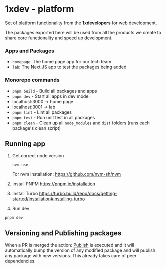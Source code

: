 # 1xdev - platform

Set of platform functionality from the **1xdevelopers** for web development. 

The packages exported here will be used from all the products we create to share core functionality and speed up development.

### Apps and Packages

- `homepage`: The home page app for our tech team
- `lab`: The Next.JS app to test the packages being added

### Monorepo commands

- `pnpm build` - Build all packages and apps
- `pnpm dev` - Start all apps in dev mode.
 - localhost:3000 -> home page
 - localhost:3001 -> lab   
- `pnpm lint` - Lint all packages
- `pnpm test` - Run unit test in all packages
- `pnpm clean` - Clean up all `node_modules` and `dist` folders (runs each package's clean script)

## Running app

1. Get correct node version
   ```
   nvm use
   ```
   For nvm installation: https://github.com/nvm-sh/nvm

2. Install PNPM
https://pnpm.io/installation

3. Install Turbo
https://turbo.build/repo/docs/getting-started/installation#installing-turbo

4. Run dev
```
pnpm dev
```

## Versioning and Publishing packages

When a PR is merged the action: [Publish](https://github.com/devxicans/platform/actions/workflows/release.yml) is executed and it will automatically bump the version of any modified package and will publish any package with new versions. This already takes care of peer dependencies.
